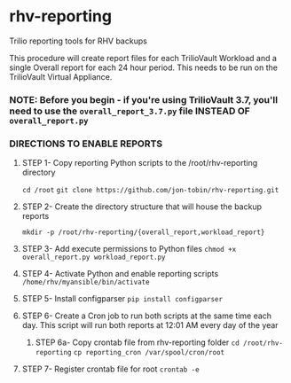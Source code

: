 # rhv-reporting
Trilio reporting tools for RHV backups

This procedure will create report files for each TrilioVault Workload and a single Overall report for each 24 hour period. This needs to be run on the TrilioVault Virtual Appliance.

### NOTE: Before you begin - if you're using TrilioVault 3.7, you'll need to use the ```overall_report_3.7.py``` file INSTEAD OF ```overall_report.py```

### DIRECTIONS TO ENABLE REPORTS

1. STEP 1- Copy reporting Python scripts to the /root/rhv-reporting directory

    ```cd /root```
    ```git clone https://github.com/jon-tobin/rhv-reporting.git```

1. STEP 2- Create the directory structure that will house the backup reports

    ```mkdir -p /root/rhv-reporting/{overall_report,workload_report}```

1. STEP 3- Add execute permissions to Python files
  ```chmod +x overall_report.py workload_report.py```
1. STEP 4- Activate Python and enable reporting scripts
 ```/home/rhv/myansible/bin/activate```
1. STEP 5- Install configparser
  ```pip install configparser```
1. STEP 6- Create a Cron job to run both scripts at the same time each day. This script will run both reports at 12:01 AM every day of the year
   1. STEP 6a- Copy crontab file from rhv-reporting folder
  ```cd /root/rhv-reporting```
  ```cp reporting_cron /var/spool/cron/root```
1. STEP 7- Register crontab file for root
  ```crontab -e```
 
